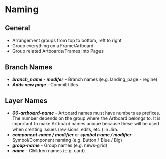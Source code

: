 # Naming

## General
- Arrangement groups from top to bottom, left to right
- Group everything on a Frame/Artboard
- Group related Artboards/Frames into Pages

## Branch Names
- **_branch_name - modifer_** - Branch names (e.g. landing_page - regine)
- **_Adds new page_** - Commit titles

## Layer Names
- **_00-artboard-name_** - Artboard names must have numbers as prefixes. The number depends on the group where the Artboard belongs to. It is important to make Artboard names unique because these will be used when creating issues (revisions, edits, etc.) in Jira.
- **_component-name / modifier_** or **_symbol name / modifier_** - Symbol/Component naming (e.g. Button / Blue / Big)
- **_group-name_** - Group names (e.g. news-grid)
- **_name_** - Children names (e.g. card)
